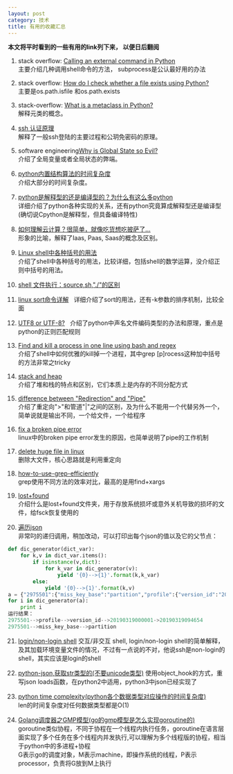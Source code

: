 ```yaml
---
layout: post
category: 技术
title: 有用的收藏汇总
---
```


**本文将平时看到的一些有用的link列下来， 以便日后翻阅**

1. stack overflow: [Calling an external command in Python](https://stackoverflow.com/questions/89228/calling-an-external-command-in-python)    
主要介绍几种调用shell命令的方法， subprocess是公认最好用的办法

2. stack overflow: [How do I check whether a file exists using Python?](https://stackoverflow.com/questions/82831/how-do-i-check-whether-a-file-exists-using-python)    
主要是os.path.isfile 和os.path.exists  

3. stack-overflow: [What is a metaclass in Python?](https://stackoverflow.com/questions/100003/what-is-a-metaclass-in-python)     
解释元类的概念。  

4. [ssh 认证原理](http://itindex.net/detail/48724-ssh-%E8%AE%A4%E8%AF%81-%E5%8E%9F%E7%90%86?utm_source=tuicool&utm_medium=referral)   
解释了一般ssh登陆的主要过程和公玥免密码的原理。

5. software engineering[Why is Global State so Evil?](https://softwareengineering.stackexchange.com/questions/148108/why-is-global-state-so-evil)    
介绍了全局变量或者全局状态的弊端。

6. [python内置结构算法的时间复杂度](https://www.douban.com/note/491584335/)    
介绍大部分的时间复杂度。

7. [python是解释型的还是编译型的？为什么有这么多python](http://www.oschina.net/translate/why-are-there-so-many-pythons)  
详细介绍了python各种实现的关系，还有python究竟算成解释型还是编译型(确切说Cpython是解释型，但具备编译特性)

8. [如何理解云计算？很简单，就像吃货想吃披萨了...](http://www.chinacloud.cn/show.aspx?id=19758&cid=18)  
形象的比喻，解释了Iaas, Paas, Saas的概念及区别。

9. [Linux shell中各种括号的用法](http://www.dwhd.org/20150708_211624.html)    
介绍了shell中各种括号的用法，比较详细，包括shell的数学运算，没介绍正则中括号的用法。

10. [shell 文件执行：source,sh,"./"的区别](https://www.cnblogs.com/pcat/p/5467188.html)

11. [linux sort命令详解](https://www.cnblogs.com/51linux/archive/2012/05/23/2515299.html)   
详细介绍了sort的用法，还有-k参数的排序机制，比较全面

12. [UTF8 or UTF-8?](https://stackoverflow.com/questions/41680533/is-coding-utf-8-also-a-comment-in-python?utm_medium=organic&utm_source=google_rich_qa&utm_campaign=google_rich_qa)   
介绍了python中声名文件编码类型的办法和原理，重点是python的正则匹配规则

13. [Find and kill a process in one line using bash and regex](https://stackoverflow.com/questions/3510673/find-and-kill-a-process-in-one-line-using-bash-and-regex)   
介绍了shell中如何优雅的kill掉一个进程，其中grep [p]rocess这种加中括号的方法非常之tricky

14. [stack and heap](https://stackoverflow.com/questions/79923/what-and-where-are-the-stack-and-heap)    
介绍了堆和栈的特点和区别，它们本质上是内存的不同分配方式

15. [difference between "Redirection" and "Pipe"](https://askubuntu.com/questions/172982/what-is-the-difference-between-redirection-and-pipe)  
介绍了重定向">"和管道"|"之间的区别，及为什么不能用一个代替另外一个，简单说就是输出不同，一个给文件，一个给程序  

16. [fix a broken pipe error](https://superuser.com/questions/554855/how-can-i-fix-a-broken-pipe-error)   
linux中的broken pipe error发生的原因，也简单说明了pipe的工作机制  

17. [delete huge file in linux](https://www.tecmint.com/empty-delete-file-content-linux/)   
删除大文件，核心思路就是利用重定向  

18. [how-to-use-grep-efficiently](https://stackoverflow.com/questions/5200591/how-to-use-grep-efficiently)  
grep使用不同方法的效率对比，最高的是用find+xargs

19. [lost+found](https://unix.stackexchange.com/questions/18154/what-is-the-purpose-of-the-lostfound-folder-in-linux-and-unix)  
介绍什么是lost+found文件夹，用于存放系统损坏或意外关机导致的损坏的文件，给fsck恢复使用的

20. [遍历json](https://stackoverflow.com/questions/21028979/recursive-iteration-through-nested-json-for-specific-key-in-python)  
非常叼的递归调用，稍加改动，可以打印出每个json的值以及它的父节点：  

```python
def dic_generator(dict_var):
    for k,v in dict_var.items():
        if isinstance(v,dict):
            for k_var in dic_generator(v):
                yield '{0}-->{1}'.format(k,k_var)
        else:
            yield '{0}-->{1}'.format(k,v)
a = {"2975501":{"miss_key_base":"partition","profile":{"version_id":"20190319000001->20190319094654"}}}
for i in dic_generator(a):
    print i
运行结果：
2975501-->profile-->version_id-->20190319000001->20190319094654
2975501-->miss_key_base-->partition

```


21. [login/non-login shell](https://stackoverflow.com/questions/216202/why-does-an-ssh-remote-command-get-fewer-environment-variables-then-when-run-man)
交互/非交互 shell, login/non-login shell的简单解释，及其加载环境变量文件的情况，不过有一点说的不对，他说ssh是non-login的shell，其实应该是login的shell

22. [python-json,获取str类型的(不要unicode类型)](https://stackoverflow.com/questions/956867/how-to-get-string-objects-instead-of-unicode-from-json)
使用object_hook的方式，重写json loads函数，在python2中适用，python3中json已经实现了

23. [python time complexity(python各个数据类型对应操作的时间复杂度)](https://wiki.python.org/moin/TimeComplexity)   
len的时间复杂度对任何数据类型都是O(1) 

24. [Golang调度器之GMP模型(go的gmp模型是怎么实现goroutine的)](https://www.cnblogs.com/sunsky303/p/9705727.html)  
goroutine类似协程，不同于协程在一个线程内执行任务，goroutine在语言层面实现了多个任务在多个线程内并发执行,可以理解为多个线程版的协程，相当于python中的多进程+协程  
G表示go的调度对象，M表示machine，即操作系统的线程，P表示processor，负责将G放到M上执行  


